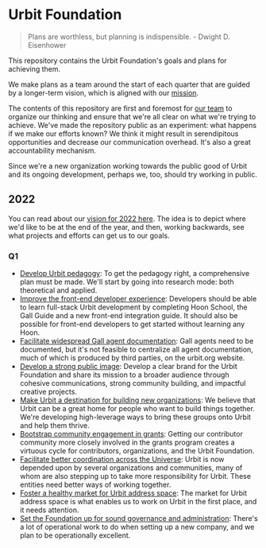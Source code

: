 # Urbit Foundation

> Plans are worthless, but planning is indispensible. - Dwight D. Eisenhower

This repository contains the Urbit Foundation's goals and plans for achieving
them.

We make plans as a team around the start of each quarter that are guided by a
longer-term vision, which is aligned with our [mission](mission.md). 

The contents of this repository are first and foremost for [our team](team.md)
to organize our thinking and ensure that we're all clear on what we're trying to
achieve. We've made the repository public as an experiment: what happens if we
make our efforts known? We think it might result in serendipitous opportunities
and decrease our communication overhead. It's also a great accountability
mechanism. 

Since we're a new organization working towards the public good of Urbit and its ongoing
development, perhaps we, too, should try working in public.

## 2022

You can read about our [vision for 2022 here](2022/vision.md). The idea is to
depict where we'd like to be at the end of the year, and then, working backwards, see what projects and efforts can get us to our goals. 

### Q1

- [Develop Urbit pedagogy](2022/q1/dx-pedagogy.md): To get the pedagogy right, a
  comprehensive plan must be made. We'll start by going into research mode: both
  theoretical and applied.
- [Improve the front-end developer experience](2022/q1/dx-frontend.md):
  Developers should be able to learn full-stack Urbit development by completing
  Hoon School, the Gall Guide and a new front-end integration guide. It should
  also be possible for front-end developers to get started without learning any
  Hoon.
- [Facilitate widespread Gall agent documentation](2022/q1/dx-agent-docs.md):
  Gall agents need to be documented, but it's not feasible to centralize all
  agent documentation, much of which is produced by third parties, on the
  urbit.org website.
- [Develop a strong public image](2022/q1/comms-public-image.md): Develop a
  clear brand for the Urbit Foundation and share its mission to a broader
  audience through cohesive communications, strong community building, and
  impactful creative projects.
- [Make Urbit a destination for building new
  organizations](2022/q1/combine-destination.md): We believe that Urbit can be a
  great home for people who want to build things together. We're developing 
  high-leverage ways to bring these groups onto Urbit and help them thrive.
- [Bootstrap community engagement in
  grants](2022/q1/grants-community-engagement.md): Getting our contributor
  community more closely involved in the grants program creates a virtuous cycle for contributors, organizations, and the Urbit Foundation.
- [Facilitate better coordination across the
  Universe](2022/q1/exec-better-coordination.md): Urbit is now depended upon by
  several organizations and communities, many of whom are also stepping up to take
  more responsibility for Urbit. These entities need better ways of working
  together.
- [Foster a healthy market for Urbit address
  space](2022/q1/exec-healthy-market.md): The market for Urbit address space is
  what enables us to work on Urbit in the first place, and it needs attention.
- [Set the Foundation up for sound governance and
  administration](2022/q1/exec-sound-operations.md): There's a lot of
  operational work to do when setting up a new company, and we plan to be
  operationally excellent.
